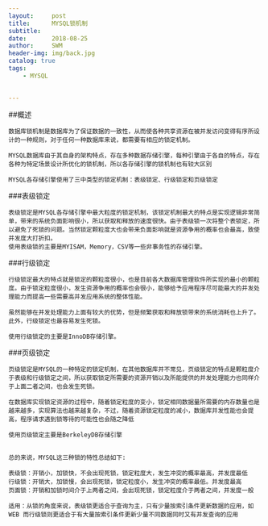 ```yaml
---
layout:     post
title:      MYSQL锁机制
subtitle:
date:       2018-08-25
author:     SWM
header-img: img/back.jpg
catalog: true
tags:
    - MYSQL
    

---
```



##概述
    

    数据库锁机制是数据库为了保证数据的一致性，从而使各种共享资源在被并发访问变得有序所设计的一种规则，对于任何一种数据库来说，都需要有相应的锁定机制。

    MYSQL数据库由于其自身的架构特点，存在多种数据存储引擎，每种引擎由于各自的特点，存在各种为特定场景设计所优化的锁机制，所以各存储引擎的锁机制也有较大区别
    
    MYSQL各存储引擎使用了三中类型的锁定机制：表级锁定、行级锁定和页级锁定
    

###表级锁定

    表级锁定是MYSQL各存储引擎中最大粒度的锁定机制，该锁定机制最大的特点是实现逻辑非常简单，带来的系统负面影响很小，所以获取和释放的速度很快。由于表级锁一次将整个表锁定，所以避免了死锁的问题。当然锁定颗粒度大也会带来负面影响就是资源争用的概率也会最高，致使并发度大打折扣。
    使用表级锁的主要是MYISAM，Memory，CSV等一些非事务性的存储引擎。
    
###行级锁定

    行级锁定最大的特点就是锁定的颗粒度很小，也是目前各大数据库管理软件所实现的最小的颗粒度。由于锁定粒度很小，发生资源争用的概率也会很小，能够给予应用程序尽可能最大的并发处理能力而提高一些需要高并发应用系统的整体性能。
    
    虽然能够在并发处理能力上面有较大的优势，但是频繁获取和释放锁带来的系统消耗也上升了。此外，行级锁定也最容易发生死锁。
    
    使用行级锁定的主要是InnoDB存储引擎。
    
###页级锁定

    页级锁定是MYSQL的一种特定的锁定机制，在其他数据库并不常见，页级锁定的特点是颗粒度介于表级和行级锁定之间，所以获取锁定所需要的资源开销以及所能提供的并发处理能力也同样介于上面二者之间，也会发生死锁。
    
    在数据库实现锁定资源的过程中，随着锁定粒度的变小，锁定相同数据量所需要的内存数量也是越来越多，实现算法也越来越复杂，不过，随着资源锁定粒度的减小，数据库并发性能也会提高，程序请求遇到锁等待的可能性也会随之降低
    
    使用页级锁定主要是BerkeleyDB存储引擎
    
    
    总的来说，MYSQL这三种锁的特性总结如下:
    
    表级锁：开销小，加锁快，不会出现死锁，锁定粒度大，发生冲突的概率最高，并发度最低
    行级锁：开销大，加锁慢，会出现死锁，锁定粒度小，发生冲突的概率最低。并发度最高
    页面锁：开销和加锁时间介于上两者之间，会出现死锁，锁定粒度介于两者之间，并发度一般
    
    适用：从锁的角度来说，表级锁更适合于查询为主，只有少量按索引条件更新数据的应用，如WEB 而行级锁则更适合于有大量按索引条件更新少量不同数据同时又有并发查询的应用
    
        
        
        






    